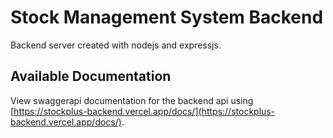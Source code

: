 # Stock Management System Backend
Backend server created with nodejs and expressjs.

## Available Documentation
View swaggerapi documentation for the backend api using [https://stockplus-backend.vercel.app/docs/](https://stockplus-backend.vercel.app/docs/).